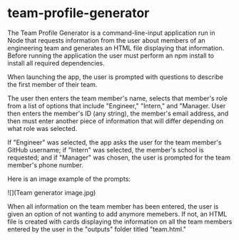 # team-profile-generator



The Team Profile Generator is a command-line-input application run in Node that requests information from the user about members of an engineering team and generates an HTML file displaying that information. Before running the application the user must perform an npm install to install all required dependencies.

When launching the app, the user is prompted with questions to describe the first member of their team. 

The user then enters the team member's name, selects that member's role from a list of options that include "Engineer," "Intern," and "Manager. User then enters the member's ID (any string), the member's email address, and then must enter another piece of information that will differ depending on what role was selected. 

If "Engineer" was selected, the app asks the user for the team member's GitHub username; if "Intern" was selected, the member's school is requested; and if "Manager" was chosen, the user is prompted for the team member's phone number.

Here is an image example of the prompts:

![](Team generator image.jpg)

When all information on the team member has been entered, the user is given an option of not wanting to add anymore memebers. If not, an HTML file is created with cards displaying the information on all the team members entered by the user in the "outputs" folder titled "team.html."